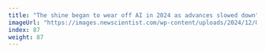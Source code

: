 ```yaml
---
title: "The shine began to wear off AI in 2024 as advances slowed down"
imageUrl: "https://images.newscientist.com/wp-content/uploads/2024/12/09172521/SEI_229326986.jpg?width=788"
index: 87
weight: 87
---
```

